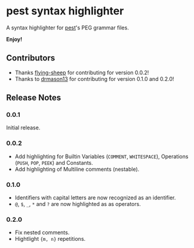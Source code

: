 # pest syntax highlighter

A syntax highlighter for [pest](https://github.com/pest-parser/pest)'s PEG
grammar files.

**Enjoy!**

## Contributors

-   Thanks [flying-sheep](https://github.com/flying-sheep) for contributing for
    version 0.0.2!
-   Thanks to [drmason13](https://github.com/drmason13) for contributing for
    version 0.1.0 and 0.2.0!

## Release Notes

### 0.0.1

Initial release.

### 0.0.2

-   Add highlighting for Builtin Variables (`COMMENT`, `WHITESPACE`), Operations
    (`PUSH`, `POP`, `PEEK`) and Constants.
-   Add highlighting of Multiline comments (nestable).

### 0.1.0

-   Identifiers with capital letters are now recognized as an identifier.
-   `@`, `$`, `_`, `*` and `?` are now highlighted as as operators.

### 0.2.0

-   Fix nested comments.
-   Hightlight `{m, n}` repetitions.
